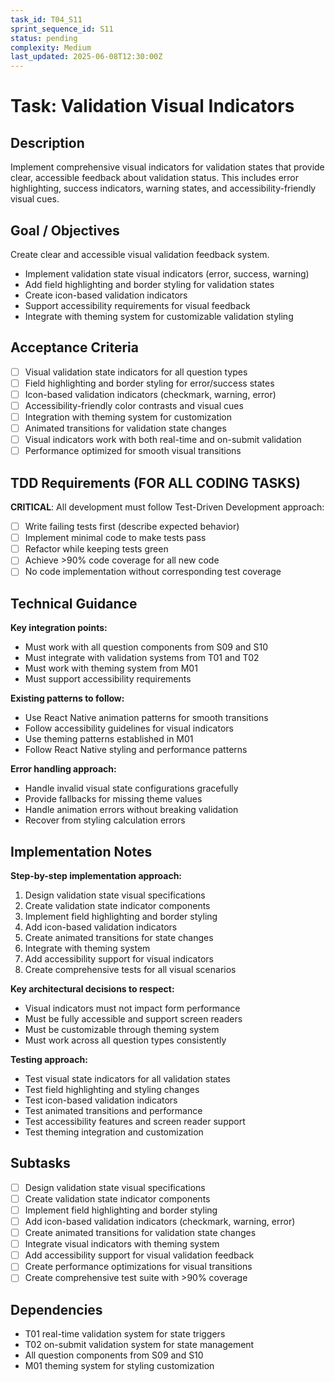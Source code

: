 ```yaml
---
task_id: T04_S11
sprint_sequence_id: S11
status: pending
complexity: Medium
last_updated: 2025-06-08T12:30:00Z
---
```


# Task: Validation Visual Indicators

## Description
Implement comprehensive visual indicators for validation states that provide clear, accessible feedback about validation status. This includes error highlighting, success indicators, warning states, and accessibility-friendly visual cues.

## Goal / Objectives
Create clear and accessible visual validation feedback system.
- Implement validation state visual indicators (error, success, warning)
- Add field highlighting and border styling for validation states
- Create icon-based validation indicators
- Support accessibility requirements for visual feedback
- Integrate with theming system for customizable validation styling

## Acceptance Criteria
- [ ] Visual validation state indicators for all question types
- [ ] Field highlighting and border styling for error/success states
- [ ] Icon-based validation indicators (checkmark, warning, error)
- [ ] Accessibility-friendly color contrasts and visual cues
- [ ] Integration with theming system for customization
- [ ] Animated transitions for validation state changes
- [ ] Visual indicators work with both real-time and on-submit validation
- [ ] Performance optimized for smooth visual transitions

## TDD Requirements (FOR ALL CODING TASKS)
**CRITICAL**: All development must follow Test-Driven Development approach:
- [ ] Write failing tests first (describe expected behavior)
- [ ] Implement minimal code to make tests pass
- [ ] Refactor while keeping tests green
- [ ] Achieve >90% code coverage for all new code
- [ ] No code implementation without corresponding test coverage

## Technical Guidance
**Key integration points:**
- Must work with all question components from S09 and S10
- Must integrate with validation systems from T01 and T02
- Must work with theming system from M01
- Must support accessibility requirements

**Existing patterns to follow:**
- Use React Native animation patterns for smooth transitions
- Follow accessibility guidelines for visual indicators
- Use theming patterns established in M01
- Follow React Native styling and performance patterns

**Error handling approach:**
- Handle invalid visual state configurations gracefully
- Provide fallbacks for missing theme values
- Handle animation errors without breaking validation
- Recover from styling calculation errors

## Implementation Notes
**Step-by-step implementation approach:**
1. Design validation state visual specifications
2. Create validation state indicator components
3. Implement field highlighting and border styling
4. Add icon-based validation indicators
5. Create animated transitions for state changes
6. Integrate with theming system
7. Add accessibility support for visual indicators
8. Create comprehensive tests for all visual scenarios

**Key architectural decisions to respect:**
- Visual indicators must not impact form performance
- Must be fully accessible and support screen readers
- Must be customizable through theming system
- Must work across all question types consistently

**Testing approach:**
- Test visual state indicators for all validation states
- Test field highlighting and styling changes
- Test icon-based validation indicators
- Test animated transitions and performance
- Test accessibility features and screen reader support
- Test theming integration and customization

## Subtasks
- [ ] Design validation state visual specifications
- [ ] Create validation state indicator components
- [ ] Implement field highlighting and border styling
- [ ] Add icon-based validation indicators (checkmark, warning, error)
- [ ] Create animated transitions for validation state changes
- [ ] Integrate visual indicators with theming system
- [ ] Add accessibility support for visual validation feedback
- [ ] Create performance optimizations for visual transitions
- [ ] Create comprehensive test suite with >90% coverage

## Dependencies
- T01 real-time validation system for state triggers
- T02 on-submit validation system for state management
- All question components from S09 and S10
- M01 theming system for styling customization